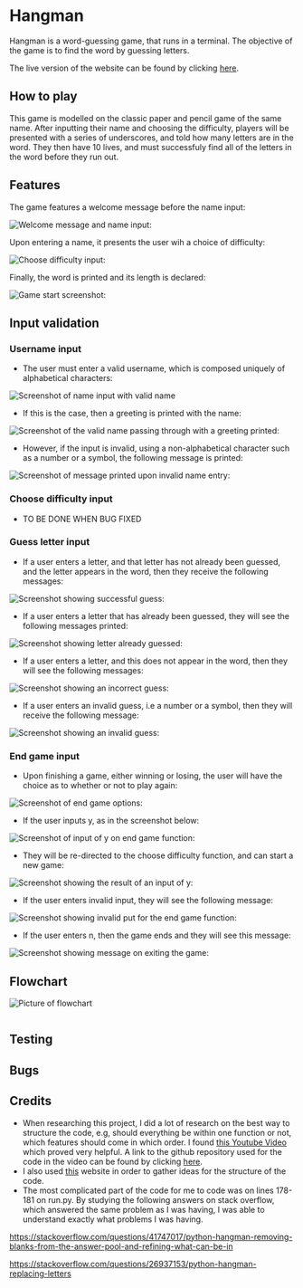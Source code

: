 # Hangman

Hangman is a word-guessing game, that runs in a terminal. The objective of the game is to find the word by guessing letters.

The live version of the website can be found by clicking [here](https://pyth-hangman.herokuapp.com/).

##  __How to play__

This game is modelled on the classic paper and pencil game of the same name. After inputting their name and choosing the difficulty, players will be presented with a series of underscores, and told how many letters are in the word. They then have 10 lives, and must successfuly find all of the letters in the word before they run out.

##  __Features__

The game features a welcome message before the name input:


![Welcome message and name input:](assets/readme/welcome_screen.png)

Upon entering a name, it presents the user wih a choice of difficulty:


![Choose difficulty input:](assets/readme/choose_difficulty.png)

Finally, the word is printed and its length is declared:


![Game start screenshot:](assets/readme/game_start.png)

##  __Input validation__

### Username input

* The user must enter a valid username, which is composed uniquely of alphabetical characters:

![Screenshot of name input with valid name](assets/readme/input_validation/name_input.png)

* If this is the case, then a greeting is printed with the name:

![Screenshot of the valid name passing through with a greeting printed:](assets/readme/input_validation/name_input_succeeded.png)

* However, if the input is invalid, using a non-alphabetical character such as a number or a symbol, the following message is printed:

![Screenshot of message printed upon invalid name entry:](assets/readme/input_validation/invalid_name_message.png)


### Choose difficulty input

* TO BE DONE WHEN BUG FIXED



### Guess letter input

* If a user enters a letter, and that letter has not already been guessed, and the letter appears in the word, then they receive the following messages:

![Screenshot showing successful guess:](assets/readme/input_validation/letter_input_correct.png)

* If a user enters a letter that has already been guessed, they will see the following messages printed:

![Screenshot showing letter already guessed:](assets/readme/input_validation/letter_already_guessed.png)

* If a user enters a letter, and this does not appear in the word, then they will see the following messages:

![Screenshot showing an incorrect guess:](assets/readme/input_validation/incorrect_answer.png)

* If a user enters an invalid guess, i.e a number or a symbol, then they will receive the following message:

![Screenshot showing an invalid guess:](assets/readme/input_validation/invalid_guess.png)


### End game input

* Upon finishing a game, either winning or losing, the user will have the choice as to whether or not to play again:

![Screenshot of end game options:](assets/readme/input_validation/end_game_options.png)

* If the user inputs y, as in the screenshot below:

![Screenshot of input of y on end game function:](assets/readme/input_validation/end_game_y.png)

* They will be re-directed to the choose difficulty function, and can start a new game:

![Screenshot showing the result of an input of y:](assets/readme/input_validation/restart_game_choose_difficulty.png)

* If the user enters invalid input, they will see the following message:

![Screenshot showing invalid put for the end game function:](assets/readme/input_validation/end_game_invalid_command.png)

* If the user enters n, then the game ends and they will see this message:

![Screenshot showing message on exiting the game:](assets/readme/input_validation/end_game_n.png)


## __Flowchart__


![Picture of flowchart](assets/readme/flowchart/hangman_flowchart.png)

![]()

## __Testing__

## __Bugs__

## __Credits__

* When researching this project, I did a lot of research on the best way to structure the code, e.g, should everything be within one function or not, which features should come in which order. I found [this Youtube Video](https://www.youtube.com/watch?v=m4nEnsavl6w&ab_channel=Kite) which proved very helpful. A link to the github repository used for the code in the video can be found by clicking [here](https://github.com/kiteco/python-youtube-code/tree/master/build-hangman-in-python).
* I also used [this](https://inventwithpython.com/invent4thed/chapter8.html) website in order to gather ideas for the structure of the code.
* The most complicated part of the code for me to code was on lines 178-181 on run.py. By studying the following answers on stack overflow, which answered the same problem as I was having, I was able to understand exactly what problems I was having.

https://stackoverflow.com/questions/41747017/python-hangman-removing-blanks-from-the-answer-pool-and-refining-what-can-be-in

https://stackoverflow.com/questions/26937153/python-hangman-replacing-letters